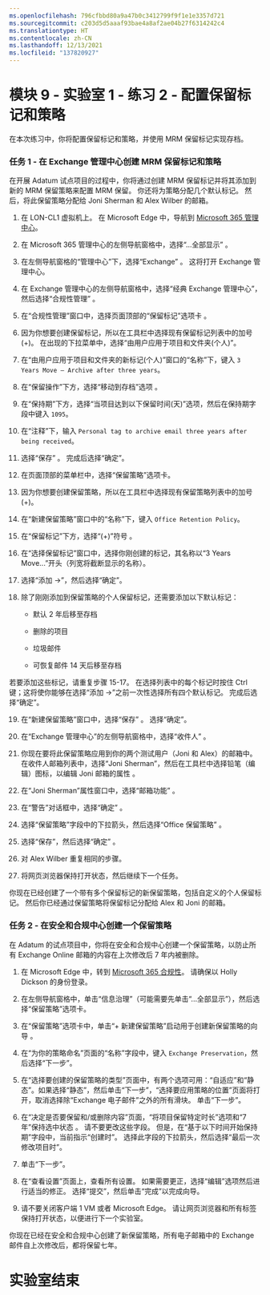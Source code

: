 ```yaml
---
ms.openlocfilehash: 796cfbbd80a9a47b0c3412799f9f1e1e3357d721
ms.sourcegitcommit: c203d5d5aaaf93bae4a8af2ae04b27f6314242c4
ms.translationtype: HT
ms.contentlocale: zh-CN
ms.lasthandoff: 12/13/2021
ms.locfileid: "137820927"
---
```

# <a name="module-9---lab-1---exercise-2---configure-retention-tags-and-policies"></a>模块 9 - 实验室 1 - 练习 2 - 配置保留标记和策略  

在本次练习中，你将配置保留标记和策略，并使用 MRM 保留标记实现存档。 


### <a name="task-1--create-an-mrm-retention-tag-and-policy-in-the-exchange-admin-center"></a>任务 1 - 在 Exchange 管理中心创建 MRM 保留标记和策略

在开展 Adatum 试点项目的过程中，你将通过创建 MRM 保留标记并将其添加到新的 MRM 保留策略来配置 MRM 保留。 你还将为策略分配几个默认标记。 然后，将此保留策略分配给 Joni Sherman 和 Alex Wilber 的邮箱。

1. 在 LON-CL1 虚拟机上。 在 Microsoft Edge 中，导航到 [Microsoft 365 管理中心](https://admin.microsoft.com/)。 

2. 在 Microsoft 365 管理中心的左侧导航窗格中，选择“...全部显示” 。

3. 在左侧导航窗格的“管理中心”下，选择“Exchange” 。 这将打开 Exchange 管理中心。

4. 在 Exchange 管理中心的左侧导航窗格中，选择“经典 Exchange 管理中心”，然后选择“合规性管理”  。

5. 在“合规性管理”窗口中，选择页面顶部的“保留标记”选项卡 。

6. 因为你想要创建保留标记，所以在工具栏中选择现有保留标记列表中的加号 (+)。  在出现的下拉菜单中，选择“由用户应用于项目和文件夹(个人)”。

7. 在“由用户应用于项目和文件夹的新标记(个人)”窗口的“名称”下，键入 `3 Years Move – Archive after three years`。

8. 在“保留操作”下方，选择“移动到存档”选项 。

9. 在“保持期”下方，选择“当项目达到以下保留时间(天)”选项，然后在保持期字段中键入 `1095`。 

10. 在“注释”下，输入 `Personal tag to archive email three years after being received`。

11. 选择“保存”  。  完成后选择“确定”。

12. 在页面顶部的菜单栏中，选择“保留策略”选项卡。

13. 因为你想要创建保留策略，所以在工具栏中选择现有保留策略列表中的加号 (+)。  

14. 在“新建保留策略”窗口中的“名称”下，键入 `Office Retention Policy`。

15. 在“保留标记”下方，选择“(+)”符号 。

16. 在“选择保留标记”窗口中，选择你刚创建的标记，其名称以“3 Years Move...”开头（列宽将截断显示的名称）。

17. 选择“添加 -&gt;”，然后选择“确定”。 

18. 除了刚刚添加到保留策略的个人保留标记，还需要添加以下默认标记：

    - 默认 2 年后移至存档

    - 删除的项目

    - 垃圾邮件

    - 可恢复邮件 14 天后移至存档

若要添加这些标记，请重复步骤 15-17。 在选择列表中的每个标记时按住 Ctrl 键；这将使你能够在选择“添加 -&gt;”之前一次性选择所有四个默认标记。   完成后选择“确定”。

19. 在“新建保留策略”窗口中，选择“保存” 。  选择“确定”。

20. 在“Exchange 管理中心”的左侧导航窗格中，选择“收件人” 。

21. 你现在要将此保留策略应用到你的两个测试用户（Joni 和 Alex）的邮箱中。 在收件人邮箱列表中，选择“Joni Sherman”，然后在工具栏中选择铅笔（编辑）图标，以编辑 Joni 邮箱的属性 。

22. 在“Joni Sherman”属性窗口中，选择“邮箱功能” 。

23. 在“警告”对话框中，选择“确定” 。

24. 选择“保留策略”字段中的下拉箭头，然后选择“Office 保留策略” 。

25. 选择“保存”，然后选择“确定” 。

26. 对 Alex Wilber 重复相同的步骤。

27. 将网页浏览器保持打开状态，然后继续下一个任务。

你现在已经创建了一个带有多个保留标记的新保留策略，包括自定义的个人保留标记。 然后你已经通过保留策略将保留标记分配给 Alex 和 Joni 的邮箱。


### <a name="task-2--create-a-retention-policy-in-the-security-and-compliance-center"></a>任务 2 - 在安全和合规中心创建一个保留策略

在 Adatum 的试点项目中，你将在安全和合规中心创建一个保留策略，以防止所有 Exchange Online 邮箱的内容在上次修改后 7 年内被删除。 

1. 在 Microsoft Edge 中，转到 [Microsoft 365 合规性](https://compliance.microsoft.com/)。   请确保以 Holly Dickson 的身份登录。

2. 在左侧导航窗格中，单击“信息治理”（可能需要先单击“...全部显示”），然后选择“保留策略”选项卡。

3. 在“保留策略”选项卡中，单击“+ 新建保留策略”启动用于创建新保留策略的向导 。

4. 在“为你的策略命名”页面的“名称”字段中，键入 `Exchange Preservation`，然后选择“下一步”。  

5. 在“选择要创建的保留策略的类型”页面中，有两个选项可用：“自适应”和“静态”。如果选择“静态”，然后单击“下一步”，“选择要应用策略的位置”页面将打开，取消选择除“Exchange 电子邮件”之外的所有滑块。       单击“下一步”。

6. 在“决定是否要保留和/或删除内容”页面，“将项目保留特定时长”选项和“7 年”保持选中状态  。 请不要更改这些字段。 但是，在“基于以下时间开始保持期”字段中，当前指示“创建时”。  选择此字段的下拉箭头，然后选择“最后一次修改项目时”。 

7. 单击“下一步”。



8. 在“查看设置”页面上，查看所有设置。 如果需要更正，选择“编辑”选项然后进行适当的修正。 选择“提交”，然后单击“完成”以完成向导。 

9. 请不要关闭客户端 1 VM 或者 Microsoft Edge。 请让网页浏览器和所有标签保持打开状态，以便进行下一个实验室。

你现在已经在安全和合规中心创建了新保留策略，所有电子邮箱中的 Exchange 邮件自上次修改后，都将保留七年。

 # <a name="end-of-lab"></a>实验室结束
 
